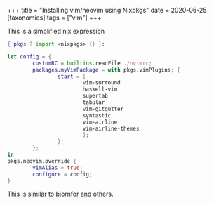 +++
title = "Installing vim/neovim using Nixpkgs"
date = 2020-06-25
[taxonomies]
tags = ["vim"]
+++

This is a simplified nix expression

```nix
{ pkgs ? import <nixpkgs> {} }:

let config = {
        customRC = builtins.readFile ./nvimrc;
        packages.myVimPackage = with pkgs.vimPlugins; {
                start = [
                        vim-surround
                        haskell-vim
                        supertab
                        tabular
                        vim-gitgutter
                        syntastic
                        vim-airline
                        vim-airline-themes
                        ];
                };
        };
in
pkgs.neovim.override {
        vimAlias = true;
        configure = config;
}
```

This is similar to bjornfor and others.
